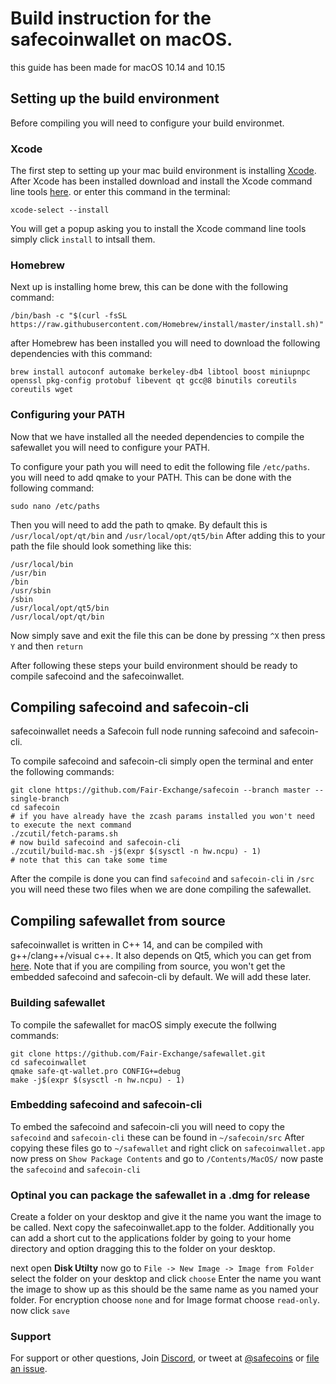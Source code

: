 # Build instruction for the safecoinwallet on macOS.

this guide has been made for macOS 10.14 and 10.15

## Setting up the build environment

Before compiling you will need to configure your build environmet.

### Xcode

The first step to setting up your mac build environment is installing [Xcode](https://developer.apple.com/xcode/).
After Xcode has been installed download and install the Xcode command line tools [here](https://developer.apple.com/download/more/?=command%20line%20tools). or enter this command in the terminal: 
```
xcode-select --install
```
You will get a popup asking you to install the Xcode command line tools simply click `install` to intsall them.

### Homebrew

Next up is installing home brew, this can be done with the following command:

```
/bin/bash -c "$(curl -fsSL https://raw.githubusercontent.com/Homebrew/install/master/install.sh)"
```

after Homebrew has been installed you will need to download the following dependencies with this command:

```
brew install autoconf automake berkeley-db4 libtool boost miniupnpc openssl pkg-config protobuf libevent qt gcc@8 binutils coreutils coreutils wget
```

### Configuring your PATH
Now that we have installed all the needed dependencies to compile the safewallet you will need to configure your PATH.

To configure your path you will need to edit the following file `/etc/paths`. you will need to add qmake to your PATH. 
This can be done with the following command:

```
sudo nano /etc/paths
```
Then you will need to add the path to qmake. By default this is `/usr/local/opt/qt/bin` and `/usr/local/opt/qt5/bin`
After adding this to your path the file should look something like this: 

```
/usr/local/bin
/usr/bin
/bin
/usr/sbin
/sbin
/usr/local/opt/qt5/bin
/usr/local/opt/qt/bin
```
Now simply save and exit the file this can be done by pressing `^X` then press `Y` and then `return` 

After following these steps your build environment should be ready to compile safecoind and the safecoinwallet.

## Compiling safecoind and safecoin-cli
safecoinwallet needs a Safecoin full node running safecoind and safecoin-cli. 

To compile safecoind and safecoin-cli simply open the terminal and enter the following commands:

```
git clone https://github.com/Fair-Exchange/safecoin --branch master --single-branch
cd safecoin
# if you have already have the zcash params installed you won't need to execute the next command
./zcutil/fetch-params.sh
# now build safecoind and safecoin-cli
./zcutil/build-mac.sh -j$(expr $(sysctl -n hw.ncpu) - 1)
# note that this can take some time
```
After the compile is done you can find `safecoind` and `safecoin-cli` in `/src` you will need these two files when we are done compiling the safewallet.



## Compiling safewallet from source
safecoinwallet is written in C++ 14, and can be compiled with g++/clang++/visual c++. It also depends on Qt5, which you can get from [here](https://www.qt.io/download). Note that if you are compiling from source, you won't get the embedded safecoind and safecoin-cli by default. We will add these later.


### Building safewallet
To compile the safewallet for macOS simply execute the follwing commands: 

```
git clone https://github.com/Fair-Exchange/safewallet.git
cd safecoinwallet
qmake safe-qt-wallet.pro CONFIG+=debug
make -j$(expr $(sysctl -n hw.ncpu) - 1)
```

### Embedding safecoind and safecoin-cli

To embed the safecoind and safecoin-cli you will need to copy the `safecoind` and `safecoin-cli` these can be found in `~/safecoin/src`
After copying these files go to `~/safewallet` and right click on `safecoinwallet.app` now press on `Show Package Contents` and go to `/Contents/MacOS/` now paste the `safecoind` and `safecoin-cli`

### Optinal you can package the safewallet in a .dmg for release

Create a folder on your desktop and give it the name you want the image to be called.
Next copy the safecoinwallet.app to the folder.
Additionally you can add a short cut to the applications folder by going to your home directory and option dragging this to the folder on your desktop.

next open **Disk Utilty**
now go to `File -> New Image -> Image from Folder` select the folder on your desktop and click `choose` 
Enter the name you want the image to show up as this should be the same name as you named your folder.
For encryption choose `none` and for Image format choose `read-only`.
now click `save` 

### Support

For support or other questions, Join [Discord](https://discordapp.com/invite/vQgYGJz), or tweet at [@safecoins](https://twitter.com/safecoins) or [file an issue](https://github.com/Fair-Exchange/safewallet/issues).
